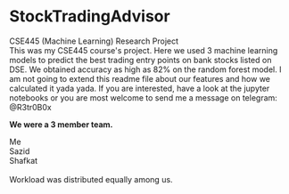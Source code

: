 # StockTradingAdvisor
CSE445 (Machine Learning) Research Project
<br>
This was my CSE445 course's project. Here we used 3 machine learning models to predict the best trading entry points on bank stocks listed on DSE. We obtained accuracy as high as 82% on the random forest model. I am not going to extend this readme file about our features and how we calculated it yada yada. If you are interested, have a look at the jupyter notebooks or you are most welcome to send me a message on telegram: @R3tr0B0x<br>

<b>We were a 3 member team. </b><br>

Me <br>
Sazid<br>
Shafkat<br>
<br>
Workload was distributed equally among us. <br>
<br>


